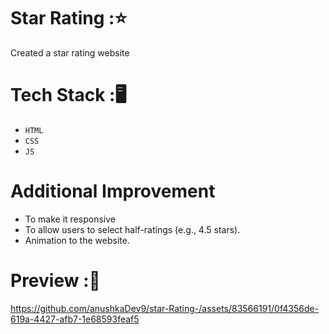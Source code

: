 # Star Rating :⭐
Created a star rating website 
# Tech Stack :🖥️
- `HTML`<br/>
- `CSS`<br/>
- `JS`<br/>
# Additional Improvement 
- To make it responsive <br/>
- To allow users to select half-ratings (e.g., 4.5 stars). <br/>
- Animation to the website.<br/>
# Preview :🎥
https://github.com/anushkaDev9/star-Rating-/assets/83566191/0f4356de-619a-4427-afb7-1e68593feaf5

